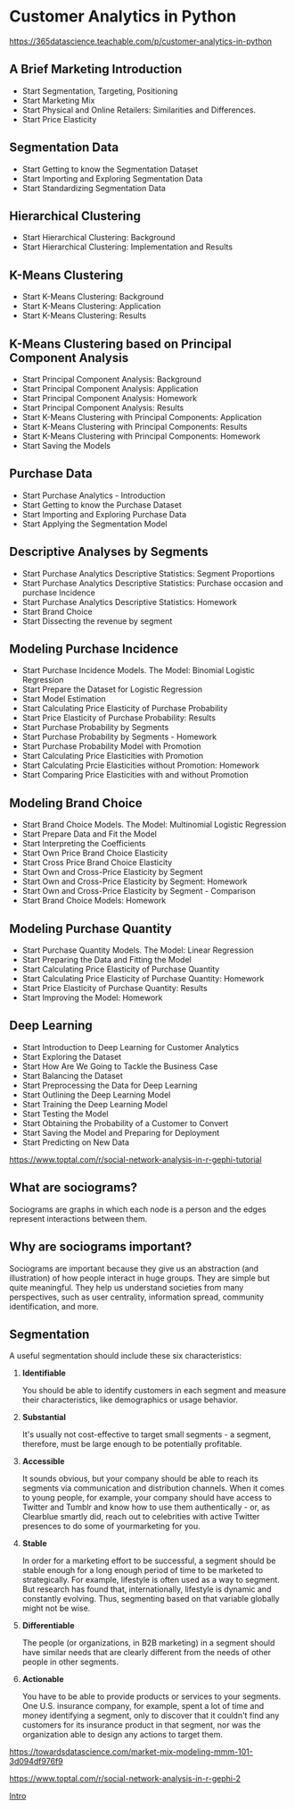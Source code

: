# Customer Analytics in Python

https://365datascience.teachable.com/p/customer-analytics-in-python

## A Brief Marketing Introduction

- Start Segmentation, Targeting, Positioning
- Start Marketing Mix
- Start Physical and Online Retailers: Similarities and Differences.
- Start Price Elasticity

## Segmentation Data

- Start Getting to know the Segmentation Dataset
- Start Importing and Exploring Segmentation Data
- Start Standardizing Segmentation Data

## Hierarchical Clustering

- Start Hierarchical Clustering: Background
- Start Hierarchical Clustering: Implementation and Results

## K-Means Clustering

- Start K-Means Clustering: Background
- Start K-Means Clustering: Application
- Start K-Means Clustering: Results

## K-Means Clustering based on Principal Component Analysis

- Start Principal Component Analysis: Background
- Start Principal Component Analysis: Application
- Start Principal Component Analysis: Homework
- Start Principal Component Analysis: Results
- Start K-Means Clustering with Principal Components: Application
- Start K-Means Clustering with Principal Components: Results
- Start K-Means Clustering with Principal Components: Homework
- Start Saving the Models

## Purchase Data

- Start Purchase Analytics - Introduction
- Start Getting to know the Purchase Dataset
- Start Importing and Exploring Purchase Data
- Start Applying the Segmentation Model

## Descriptive Analyses by Segments

- Start Purchase Analytics Descriptive Statistics: Segment Proportions
- Start Purchase Analytics Descriptive Statistics: Purchase occasion and purchase Incidence
- Start Purchase Analytics Descriptive Statistics: Homework
- Start Brand Choice
- Start Dissecting the revenue by segment

## Modeling Purchase Incidence

- Start Purchase Incidence Models. The Model: Binomial Logistic Regression
- Start Prepare the Dataset for Logistic Regression
- Start Model Estimation
- Start Calculating Price Elasticity of Purchase Probability
- Start Price Elasticity of Purchase Probability: Results
- Start Purchase Probability by Segments
- Start Purchase Probability by Segments - Homework
- Start Purchase Probability Model with Promotion
- Start Calculating Price Elasticities with Promotion
- Start Calculating Prcie Elasticities without Promotion: Homework
- Start Comparing Price Elasticities with and without Promotion

## Modeling Brand Choice

- Start Brand Choice Models. The Model: Multinomial Logistic Regression
- Start Prepare Data and Fit the Model
- Start Interpreting the Coefficients
- Start Own Price Brand Choice Elasticity
- Start Cross Price Brand Choice Elasticity
- Start Own and Cross-Price Elasticity by Segment
- Start Own and Cross-Price Elasticity by Segment: Homework
- Start Own and Cross-Price Elasticity by Segment - Comparison
- Start Brand Choice Models: Homework

## Modeling Purchase Quantity

- Start Purchase Quantity Models. The Model: Linear Regression
- Start Preparing the Data and Fitting the Model
- Start Calculating Price Elasticity of Purchase Quantity
- Start Calculating Price Elasticity of Purchase Quantity: Homework
- Start Price Elasticity of Purchase Quantity: Results
- Start Improving the Model: Homework

## Deep Learning

- Start Introduction to Deep Learning for Customer Analytics
- Start Exploring the Dataset
- Start How Are We Going to Tackle the Business Case
- Start Balancing the Dataset
- Start Preprocessing the Data for Deep Learning
- Start Outlining the Deep Learning Model
- Start Training the Deep Learning Model
- Start Testing the Model
- Start Obtaining the Probability of a Customer to Convert
- Start Saving the Model and Preparing for Deployment
- Start Predicting on New Data

https://www.toptal.com/r/social-network-analysis-in-r-gephi-tutorial

## What are sociograms?

Sociograms are graphs in which each node is a person and the edges represent interactions between them.

## Why are sociograms important?

Sociograms are important because they give us an abstraction (and illustration) of how people interact in huge groups. They are simple but quite meaningful. They help us understand societies from many perspectives, such as user centrality, information spread, community identification, and more.

## Segmentation

A useful segmentation should include these six characteristics:

1. **Identifiable**

    You should be able to identify customers in each segment and measure their characteristics, like demographics or usage behavior.

2. **Substantial**

    It's usually not cost-effective to target small segments - a segment, therefore, must be large enough to be potentially profitable.

3. **Accessible**

    It sounds obvious, but your company should be able to reach its segments via communication and distribution channels. When it comes to young people, for example, your company should have access to Twitter and Tumblr and know how to use them authentically - or, as Clearblue smartly did, reach out to celebrities with active Twitter presences to do some of yourmarketing for you.

4. **Stable**

    In order for a marketing effort to be successful, a segment should be stable enough for a long enough period of time to be marketed to strategically. For example, lifestyle is often used as a way to segment. But research has found that, internationally, lifestyle is dynamic and constantly evolving. Thus, segmenting based on that variable globally might not be wise.

5. **Differentiable**

    The people (or organizations, in B2B marketing) in a segment should have similar needs that are clearly different from the needs of other people in other segments.

6. **Actionable**

    You have to be able to provide products or services to your segments. One U.S. insurance company, for example, spent a lot of time and money identifying a segment, only to discover that it couldn't find any customers for its insurance product in that segment, nor was the organization able to design any actions to target them.

https://towardsdatascience.com/market-mix-modeling-mmm-101-3d094df976f9

https://www.toptal.com/r/social-network-analysis-in-r-gephi-2

[Intro](management/product-analytics/intro.md)
